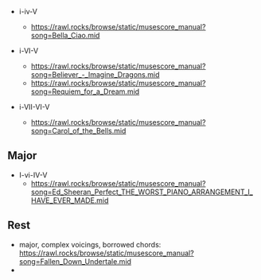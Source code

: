 



- i-iv-V
   - https://rawl.rocks/browse/static/musescore_manual?song=Bella_Ciao.mid
 
- i-VI-V
  - https://rawl.rocks/browse/static/musescore_manual?song=Believer_-_Imagine_Dragons.mid
  - https://rawl.rocks/browse/static/musescore_manual?song=Requiem_for_a_Dream.mid

- i-VII-VI-V
  - https://rawl.rocks/browse/static/musescore_manual?song=Carol_of_the_Bells.mid


Major
---

- I-vi-IV-V
   - https://rawl.rocks/browse/static/musescore_manual?song=Ed_Sheeran_Perfect_THE_WORST_PIANO_ARRANGEMENT_I_HAVE_EVER_MADE.mid



Rest
---

- major, complex voicings, borrowed chords: https://rawl.rocks/browse/static/musescore_manual?song=Fallen_Down_Undertale.mid
- 
